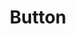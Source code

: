 ---
layout: component.njk
tags: 
    - legacy_components_fr
key: button-legacy_fr
title: Button
parent: legacy_components_fr
image: legacy/overview/button.webp
keywords: 
order: 40
availablelanguages: 
    - de
    - en
---